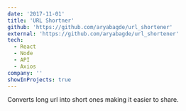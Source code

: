 ```yaml
---
date: '2017-11-01'
title: 'URL Shortner'
github: 'https://github.com/aryabagde/url_shortener'
external: 'https://github.com/aryabagde/url_shortener'
tech:
  - React
  - Node
  - API
  - Axios
company: ''
showInProjects: true
---
```


Converts long url into short ones making it easier to share.
